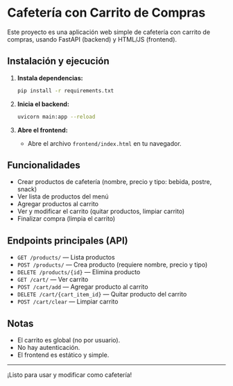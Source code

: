 # Cafetería con Carrito de Compras

Este proyecto es una aplicación web simple de cafetería con carrito de compras, usando FastAPI (backend) y HTML/JS (frontend).

## Instalación y ejecución

1. **Instala dependencias:**
   ```bash
   pip install -r requirements.txt
   ```

2. **Inicia el backend:**
   ```bash
   uvicorn main:app --reload
   ```

3. **Abre el frontend:**
   - Abre el archivo `frontend/index.html` en tu navegador.

## Funcionalidades

- Crear productos de cafetería (nombre, precio y tipo: bebida, postre, snack)
- Ver lista de productos del menú
- Agregar productos al carrito
- Ver y modificar el carrito (quitar productos, limpiar carrito)
- Finalizar compra (limpia el carrito)

## Endpoints principales (API)

- `GET /products/` — Lista productos
- `POST /products/` — Crea producto (requiere nombre, precio y tipo)
- `DELETE /products/{id}` — Elimina producto
- `GET /cart/` — Ver carrito
- `POST /cart/add` — Agregar producto al carrito
- `DELETE /cart/{cart_item_id}` — Quitar producto del carrito
- `POST /cart/clear` — Limpiar carrito

## Notas
- El carrito es global (no por usuario).
- No hay autenticación.
- El frontend es estático y simple.

---
¡Listo para usar y modificar como cafetería!
